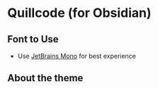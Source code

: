 # Quillcode (for Obsidian)

## Font to Use
- Use [JetBrains Mono](https://www.jetbrains.com/lp/mono/) for best experience

## About the theme
